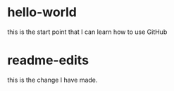 # hello-world
this is the start point that I can learn how to use GitHub

# readme-edits
this is the change I have made.
